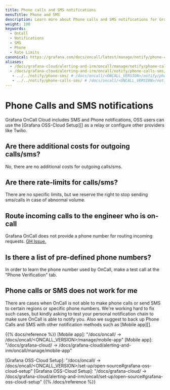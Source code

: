 ```yaml
---
title: Phone calls and SMS notifications
menuTitle: Phone and SMS
description: Learn more about Phone calls and SMS notifications for Grafana OnCall.
weight: 100
keywords:
  - OnCall
  - Notifications
  - SMS
  - Phone
  - Rate Limits
canonical: https://grafana.com/docs/oncall/latest/manage/notify/phone-calls-sms/
aliases:
  - /docs/grafana-cloud/alerting-and-irm/oncall/manage/notify/phone-calls-sms/
  - /docs/grafana-cloud/alerting-and-irm/oncall/notify/phone-calls-sms/
   - ../../notify/phone-sms/ # /docs/oncall/<ONCALL_VERSION>/notify/phone-sms/
   - ../../notify/phone-calls-sms/ # /docs/oncall/<ONCALL_VERSION>/notify/phone-calls-sms/
---
```


# Phone Calls and SMS notifications

Grafana OnCall Cloud includes SMS and Phone notifications, OSS users can use the [Grafana OSS-Cloud Setup][] as a relay or configure other providers like Twilio.

## Are there additional costs for outgoing calls/sms?

No, there are no additional costs for outgoing calls/sms.

## Are there rate-limits for calls/sms?

There are no specific limits, but we reserve the right to stop sending sms/calls in case of abnormal volume.

## Route incoming calls to the engineer who is on-call

Grafana OnCall does not provide a phone number for routing incoming requests. [GH Issue.](https://github.com/grafana/oncall/issues/1459)

## Is there a list of pre-defined phone numbers?

In order to learn the phone number used by OnCall, make a test call at the "Phone Verification" tab.

## Phone calls or SMS does not work for me

There are cases when OnCall is not able to make phone calls or send SMS to certain regions or specific phone numbers.
We're working hard to fix such cases, but kindly asking to test your personal notification chain to make sure OnCall
is able to notify you. Also we suggest to back up Phone Calls and SMS with other notification methods such as
[Mobile app][].

{{% docs/reference %}}
[Mobile app]: "/docs/oncall/ -> /docs/oncall/<ONCALL_VERSION>/manage/mobile-app"
[Mobile app]: "/docs/grafana-cloud/ -> /docs/grafana-cloud/alerting-and-irm/oncall/manage/mobile-app"

[Grafana OSS-Cloud Setup]: "/docs/oncall/ -> /docs/oncall/<ONCALL_VERSION>/set-up/open-source#grafana-oss-cloud-setup"
[Grafana OSS-Cloud Setup]: "/docs/grafana-cloud/ -> /docs/grafana-cloud/alerting-and-irm/oncall/set-up/open-source#grafana-oss-cloud-setup"
{{% /docs/reference %}}
